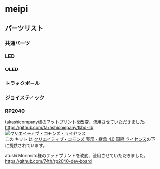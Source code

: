 # meipi

## パーツリスト

### 共通パーツ

### LED

### OLED

### トラックボール

### ジョイスティック

### RP2040






takashicompany様のフットプリントを改変、流用させていただきました。
https://github.com/takashicompany/tkbd-lib
<a rel="license" href="http://creativecommons.org/licenses/by-sa/4.0/"><img alt="クリエイティブ・コモンズ・ライセンス" style="border-width:0" src="https://i.creativecommons.org/l/by-sa/4.0/88x31.png" /></a><br />この キット は <a rel="license" href="http://creativecommons.org/licenses/by-sa/4.0/">クリエイティブ・コモンズ 表示 - 継承 4.0 国際 ライセンス</a>の下に提供されています。

atushi Morimoto様のフットプリントを改変、流用させていただきました。
https://github.com/74th/rp2040-dev-board
